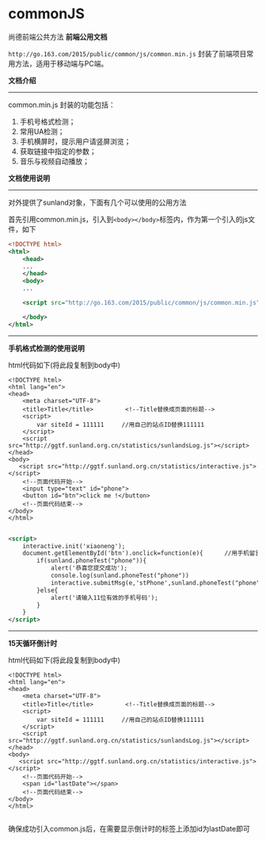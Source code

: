 # commonJS
尚德前端公共方法
**前端公用文档**

`http://go.163.com/2015/public/common/js/common.min.js` 封装了前端项目常用方法，适用于移动端与PC端。

**文档介绍**


----------
common.min.js 封装的功能包括：

 1. 手机号格式检测；
 2. 常用UA检测；
 3. 手机横屏时，提示用户请竖屏浏览；
 4. 获取链接中指定的参数；
 5. 音乐与视频自动播放；
 
 
 **文档使用说明**
 
----------
对外提供了sunland对象，下面有几个可以使用的公用方法

首先引用common.min.js，引入到`<body></body>`标签内，作为第一个引入的js文件，如下 

``` xml
<!DOCTYPE html>
<html>
    <head>
    ...
    </head>
    <body>
    ...

    <script src="http://go.163.com/2015/public/common/js/common.min.js"></script>

    </body>
</html>
```

----------

**手机格式检测的使用说明**


html代码如下(将此段复制到body中)

``` stylus
<!DOCTYPE html>
<html lang="en">
<head>
    <meta charset="UTF-8">
    <title>Title</title>         <!--Title替换成页面的标题--> 
    <script>
        var siteId = 111111     //用自己的站点ID替换111111
    </script>
    <script src="http://ggtf.sunland.org.cn/statistics/sunlandsLog.js"></script>
</head>
<body>
   <script src="http://ggtf.sunland.org.cn/statistics/interactive.js"></script>
    <!--页面代码开始-->  
	<input type="text" id="phone">
	<button id="btn">click me !</button>
    <!--页面代码结束-->
</body>
</html>
	
```


``` xml
<script>
	interactive.init('xiaoneng');
	document.getElementById('btn').onclick=function(e){      //用手机留言发起按钮的ID替换btn
		if(sunland.phoneTest("phone")){
			alert('恭喜您提交成功');
			console.log(sunland.phoneTest("phone"))
            interactive.submitMsg(e,'stPhone',sunland.phoneTest("phone"),'留言发起');
		}else{
			alert('请输入11位有效的手机号码');
		}
	}
</script>
```
----------

**15天循环倒计时**


html代码如下(将此段复制到body中)

``` stylus
<!DOCTYPE html>
<html lang="en">
<head>
    <meta charset="UTF-8">
    <title>Title</title>         <!--Title替换成页面的标题--> 
    <script>
        var siteId = 111111     //用自己的站点ID替换111111
    </script>
    <script src="http://ggtf.sunland.org.cn/statistics/sunlandsLog.js"></script>
</head>
<body>
   <script src="http://ggtf.sunland.org.cn/statistics/interactive.js"></script>
    <!--页面代码开始-->  
	<span id="lastDate"></span>
    <!--页面代码结束-->
</body>
</html>
	
```

确保成功引入common.js后，在需要显示倒计时的标签上添加id为lastDate即可

